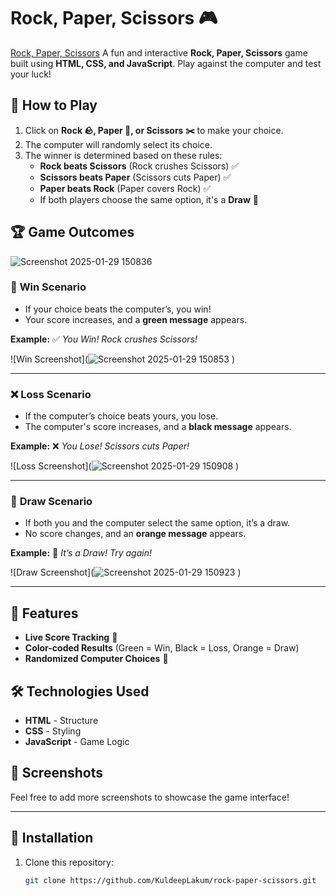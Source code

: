 # Rock, Paper, Scissors 🎮
[Rock, Paper, Scissors]()
A fun and interactive **Rock, Paper, Scissors** game built using **HTML, CSS, and JavaScript**. Play against the computer and test your luck!

## 🚀 How to Play
1. Click on **Rock 🪨, Paper 📄, or Scissors ✂️** to make your choice.
2. The computer will randomly select its choice.
3. The winner is determined based on these rules:
   - **Rock beats Scissors** (Rock crushes Scissors) ✅
   - **Scissors beats Paper** (Scissors cuts Paper) ✅
   - **Paper beats Rock** (Paper covers Rock) ✅
   - If both players choose the same option, it's a **Draw** 🤝

## 🏆 Game Outcomes

![Screenshot 2025-01-29 150836](https://github.com/user-attachments/assets/3aefd09d-ba59-4c0a-a119-86e0fe27cd8a)

### 🎉 **Win Scenario**
- If your choice beats the computer’s, you win!
- Your score increases, and a **green message** appears.

**Example:**
✅ *You Win! Rock crushes Scissors!*

![Win Screenshot](![Screenshot 2025-01-29 150853](https://github.com/user-attachments/assets/768464ad-f191-4acc-aa6c-a3a805b04fe9)
)

---

### ❌ **Loss Scenario**
- If the computer’s choice beats yours, you lose.
- The computer's score increases, and a **black message** appears.

**Example:**
❌ *You Lose! Scissors cuts Paper!*

![Loss Screenshot](![Screenshot 2025-01-29 150908](https://github.com/user-attachments/assets/66d00039-e8f8-48ec-9e43-c07f55a73846)
)

---

### 🔄 **Draw Scenario**
- If both you and the computer select the same option, it’s a draw.
- No score changes, and an **orange message** appears.

**Example:**
🤝 *It’s a Draw! Try again!*

![Draw Screenshot](![Screenshot 2025-01-29 150923](https://github.com/user-attachments/assets/21a500e8-708f-4588-a644-5fde4021146b)
)

---

## 🎨 Features
- **Live Score Tracking** 🏅
- **Color-coded Results** (Green = Win, Black = Loss, Orange = Draw)
- **Randomized Computer Choices** 🤖

## 🛠 Technologies Used
- **HTML** - Structure
- **CSS** - Styling
- **JavaScript** - Game Logic

## 📸 Screenshots  
Feel free to add more screenshots to showcase the game interface!  

---

## 📂 Installation
1. Clone this repository:  
   ```sh
   git clone https://github.com/KuldeepLakum/rock-paper-scissors.git
